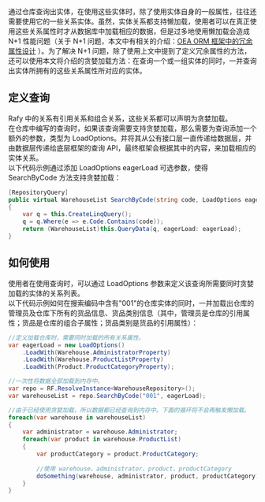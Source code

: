 通过仓库查询出实体，在使用这些实体时，除了使用实体自身的一般属性，往往还需要使用它的一些关系实体。虽然，实体关系都支持懒加载，使用者可以在真正使用这些关系属性时才从数据库中加载相应的数据，但是过多地使用懒加载会造成 N+1 性能问题（关于 N+1 问题，本文中有相关的介绍：[OEA ORM 框架中的冗余属性设计](http://www.cnblogs.com/zgynhqf/archive/2012/08/10/2633047.html) ）。为了解决 N+1 问题，除了使用上文中提到了定义冗余属性的方法，还可以使用本文将介绍的贪婪加载方法：在查询一个或一组实体的同时，一并查询出实体所拥有的这些关系属性所对应的实体。  

## 定义查询
Rafy 中的关系有引用关系和组合关系，这些关系都可以声明为贪婪加载。  
在仓库中编写的查询时，如果该查询需要支持贪婪加载，那么需要为查询添加一个额外的参数，类型为 LoadOptions。并将其从公有接口层一直传递给数据层，并由数据层传递给底层框架的查询 API，最终框架会根据其中的内容，来加载相应的实体关系。  
以下代码示例通过添加 LoadOptions eagerLoad 可选参数，使得 SearchByCode 方法支持贪婪加载：

```cs
[RepositoryQuery]
public virtual WarehouseList SearchByCode(string code, LoadOptions eagerLoad = null)
{
    var q = this.CreateLinqQuery();
    q = q.Where(e => e.Code.Contains(code));
    return (WarehouseList)this.QueryData(q, eagerLoad: eagerLoad);
}
```

## 如何使用

使用者在使用查询时，可以通过 LoadOptions 参数来定义该查询所需要同时贪婪加载的实体的关系列表。  
以下代码示例如何在搜索编码中含有"001"的仓库实体的同时，一并加载出仓库的管理员及仓库下所有的货品信息、货品类别信息（其中，管理员是仓库的引用属性；货品是仓库的组合子属性；货品类别是货品的引用属性）：

```cs
//定义加载仓库时，需要同时加载的所有关系属性。
var eagerLoad = new LoadOptions()
    .LoadWith(Warehouse.AdministratorProperty)
    .LoadWith(Warehouse.ProductListProperty)
    .LoadWith(Product.ProductCategoryProperty);

//一次性将数据全部加载到内存中。
var repo = RF.ResolveInstance<WarehouseRepository>();
var warehouseList = repo.SearchByCode("001", eagerLoad);

//由于已经使用贪婪加载，所以数据都已经查询到内存中。下面的循环将不会再触发懒加载。
foreach(var warehouse in warehouseList)
{
    var administrator = warehouse.Administrator;
    foreach(var product in warehouse.ProductList)
    {
        var productCategory = product.ProductCategory;
        
        //使用 warehouse、administrator、product、productCategory
        doSomething(warehouse, administrator, product, productCategory);
    }
}
```

